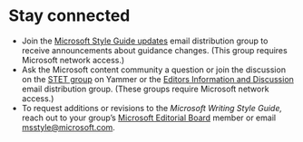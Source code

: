 # Stay connected

  - Join the [Microsoft Style Guide updates](http://idwebelements/GroupManagement.aspx?Group=mstpupdt&Operation=join "Join mstpupdt@microsoft.com") email
    distribution group to receive announcements about guidance
    changes. (This group requires Microsoft network access.)
  - Ask the Microsoft content community a question or join the discussion on the [STET group](https://www.yammer.com/microsoft.com/#/threads/inGroup?type=in_group&feedId=2937380 "STET Yammer group") on Yammer or the [Editors Information and Discussion](http://idwebelements/GroupManagement.aspx?Group=stet&Operation=join "Join stet@microsoft.com") email distribution group. (These groups require Microsoft network access.)
  - To request additions or revisions to the *Microsoft Writing Style Guide,* reach out to your group’s [Microsoft Editorial Board](/style-guide/welcome/editorial-board) member or email <msstyle@microsoft.com>.
